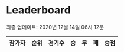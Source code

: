 # Leaderboard
최종 업데이트: 2020년 12월 14일 06시 12분




| 참가자 | 순위 | 경기수 | 승 | 무 | 패 | 승점 |
|:---:|:---:|:---:|:---:|:---:|:---:|:---:|